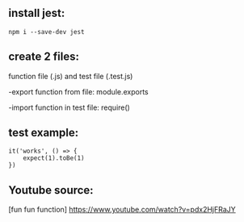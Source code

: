 ## install jest:
```
npm i --save-dev jest
```

## create 2 files:
function file (.js) and test file (.test.js)

-export function from file: module.exports

-import function in test file: require()

## test example:
```
it('works', () => {
    expect(1).toBe(1)
})
```

## Youtube source:
[fun fun function] https://www.youtube.com/watch?v=pdx2HjFRaJY